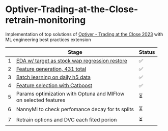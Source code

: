 # Optiver-Trading-at-the-Close-retrain-monitoring
Implementation of top solutions of [Optiver - Trading at the Close 2023](https://www.kaggle.com/competitions/optiver-trading-at-the-close/overview) with <br/> ML engineering best practices extension


|  | Stage | Status |
| - | - | - |
| 1 | [EDA w/ target as stock wap regression restore](https://github.com/GrigoriiTarasov/Optiver-Trading-at-the-Close-retrain-monitoring/blob/main/research/1_EDA.ipynb) | ✅  | 
| 2 | [Feature generation, 431 total](https://github.com/GrigoriiTarasov/Optiver-Trading-at-the-Close-retrain-monitoring/blob/main/src/prepare_data.py) | ✅ |
| 3 | [Batch learning on daily h5 data](https://github.com/GrigoriiTarasov/Optiver-Trading-at-the-Close-retrain-monitoring/blob/main/research/3_feat_select_h5_daily.ipynb) | ✅ |
| 4 | [Feature selection with Catboost](https://github.com/GrigoriiTarasov/Optiver-Trading-at-the-Close-retrain-monitoring/blob/main/research/3_feat_select_h5_daily.ipynb) | ✅ |
| 5 | Params optimization with Optuna and MlFlow <br/> on selected features | ⏳ |
| 6 | NannyMl to check perfomance decay for ts splits | ⏳ |
| 7 | Retrain options and DVC each fited porion | ⏳ |
